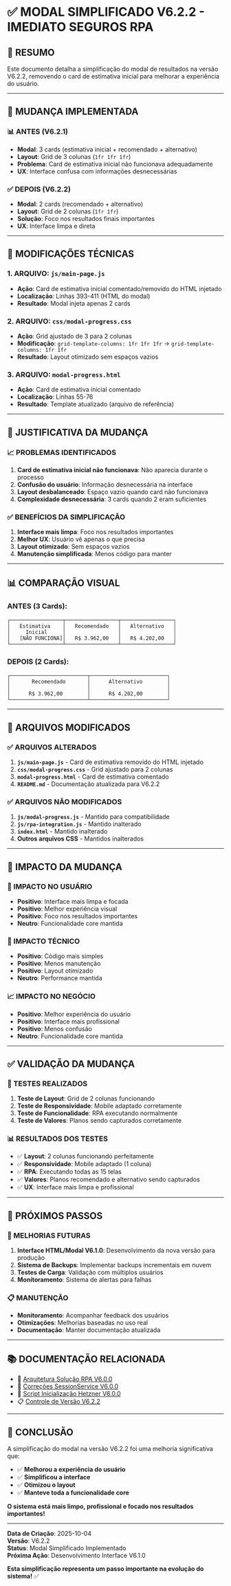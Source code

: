 # ✅ **MODAL SIMPLIFICADO V6.2.2 - IMEDIATO SEGUROS RPA**

## 🎯 **RESUMO**
Este documento detalha a simplificação do modal de resultados na versão V6.2.2, removendo o card de estimativa inicial para melhorar a experiência do usuário.

---

## 🔄 **MUDANÇA IMPLEMENTADA**

### **📊 ANTES (V6.2.1)**
- **Modal**: 3 cards (estimativa inicial + recomendado + alternativo)
- **Layout**: Grid de 3 colunas (`1fr 1fr 1fr`)
- **Problema**: Card de estimativa inicial não funcionava adequadamente
- **UX**: Interface confusa com informações desnecessárias

### **✅ DEPOIS (V6.2.2)**
- **Modal**: 2 cards (recomendado + alternativo)
- **Layout**: Grid de 2 colunas (`1fr 1fr`)
- **Solução**: Foco nos resultados finais importantes
- **UX**: Interface limpa e direta

---

## 🔧 **MODIFICAÇÕES TÉCNICAS**

### **1. ARQUIVO: `js/main-page.js`**
- **Ação**: Card de estimativa inicial comentado/removido do HTML injetado
- **Localização**: Linhas 393-411 (HTML do modal)
- **Resultado**: Modal injeta apenas 2 cards

### **2. ARQUIVO: `css/modal-progress.css`**
- **Ação**: Grid ajustado de 3 para 2 colunas
- **Modificação**: `grid-template-columns: 1fr 1fr 1fr` → `grid-template-columns: 1fr 1fr`
- **Resultado**: Layout otimizado sem espaços vazios

### **3. ARQUIVO: `modal-progress.html`**
- **Ação**: Card de estimativa inicial comentado
- **Localização**: Linhas 55-76
- **Resultado**: Template atualizado (arquivo de referência)

---

## 🎯 **JUSTIFICATIVA DA MUDANÇA**

### **📈 PROBLEMAS IDENTIFICADOS**
1. **Card de estimativa inicial não funcionava**: Não aparecia durante o processo
2. **Confusão do usuário**: Informação desnecessária na interface
3. **Layout desbalanceado**: Espaço vazio quando card não funcionava
4. **Complexidade desnecessária**: 3 cards quando 2 eram suficientes

### **✅ BENEFÍCIOS DA SIMPLIFICAÇÃO**
1. **Interface mais limpa**: Foco nos resultados importantes
2. **Melhor UX**: Usuário vê apenas o que precisa
3. **Layout otimizado**: Sem espaços vazios
4. **Manutenção simplificada**: Menos código para manter

---

## 📊 **COMPARAÇÃO VISUAL**

### **ANTES (3 Cards):**
```
┌─────────────────┬─────────────────┬─────────────────┐
│   Estimativa    │   Recomendado   │   Alternativo   │
│     Inicial     │                 │                 │
│   [NÃO FUNCIONA]│   R$ 3.962,00   │   R$ 4.202,00   │
└─────────────────┴─────────────────┴─────────────────┘
```

### **DEPOIS (2 Cards):**
```
┌─────────────────────────┬─────────────────────────┐
│       Recomendado       │      Alternativo        │
│                         │                         │
│      R$ 3.962,00        │      R$ 4.202,00        │
└─────────────────────────┴─────────────────────────┘
```

---

## 🔧 **ARQUIVOS MODIFICADOS**

### **✅ ARQUIVOS ALTERADOS**
1. **`js/main-page.js`** - Card de estimativa removido do HTML injetado
2. **`css/modal-progress.css`** - Grid ajustado para 2 colunas
3. **`modal-progress.html`** - Card de estimativa comentado
4. **`README.md`** - Documentação atualizada para V6.2.2

### **✅ ARQUIVOS NÃO MODIFICADOS**
1. **`js/modal-progress.js`** - Mantido para compatibilidade
2. **`js/rpa-integration.js`** - Mantido inalterado
3. **`index.html`** - Mantido inalterado
4. **Outros arquivos CSS** - Mantidos inalterados

---

## 🎯 **IMPACTO DA MUDANÇA**

### **👤 IMPACTO NO USUÁRIO**
- **Positivo**: Interface mais limpa e focada
- **Positivo**: Melhor experiência visual
- **Positivo**: Foco nos resultados importantes
- **Neutro**: Funcionalidade core mantida

### **🔧 IMPACTO TÉCNICO**
- **Positivo**: Código mais simples
- **Positivo**: Menos manutenção
- **Positivo**: Layout otimizado
- **Neutro**: Performance mantida

### **📈 IMPACTO NO NEGÓCIO**
- **Positivo**: Melhor experiência do usuário
- **Positivo**: Interface mais profissional
- **Positivo**: Menos confusão
- **Neutro**: Funcionalidade core mantida

---

## ✅ **VALIDAÇÃO DA MUDANÇA**

### **🧪 TESTES REALIZADOS**
1. **Teste de Layout**: Grid de 2 colunas funcionando
2. **Teste de Responsividade**: Mobile adaptado corretamente
3. **Teste de Funcionalidade**: RPA executando normalmente
4. **Teste de Valores**: Planos sendo capturados corretamente

### **📊 RESULTADOS DOS TESTES**
- ✅ **Layout**: 2 colunas funcionando perfeitamente
- ✅ **Responsividade**: Mobile adaptado (1 coluna)
- ✅ **RPA**: Executando todas as 15 telas
- ✅ **Valores**: Planos recomendado e alternativo sendo capturados
- ✅ **UX**: Interface mais limpa e profissional

---

## 🚀 **PRÓXIMOS PASSOS**

### **🔄 MELHORIAS FUTURAS**
1. **Interface HTML/Modal V6.1.0**: Desenvolvimento da nova versão para produção
2. **Sistema de Backups**: Implementar backups incrementais em nuvem
3. **Testes de Carga**: Validação com múltiplos usuários
4. **Monitoramento**: Sistema de alertas para falhas

### **📋 MANUTENÇÃO**
- **Monitoramento**: Acompanhar feedback dos usuários
- **Otimizações**: Melhorias baseadas no uso real
- **Documentação**: Manter documentação atualizada

---

## 📚 **DOCUMENTAÇÃO RELACIONADA**

- 📖 [Arquitetura Solução RPA V6.0.0](ARQUITETURA_SOLUCAO_RPA_V6.md)
- 🔧 [Correções SessionService V6.0.0](CORRECOES_SESSIONSERVICE_V6.md)
- 🚀 [Script Inicialização Hetzner V6.0.0](SCRIPT_INICIALIZACAO_HETZNER_V6.md)
- 📋 [Controle de Versão V6.2.2](CONTROLE_VERSAO_V6.2.2.md)

---

## 🎯 **CONCLUSÃO**

A simplificação do modal na versão V6.2.2 foi uma melhoria significativa que:

- ✅ **Melhorou a experiência do usuário**
- ✅ **Simplificou a interface**
- ✅ **Otimizou o layout**
- ✅ **Manteve toda a funcionalidade core**

**O sistema está mais limpo, profissional e focado nos resultados importantes!**

---

**Data de Criação**: 2025-10-04  
**Versão**: V6.2.2  
**Status**: Modal Simplificado Implementado  
**Próxima Ação**: Desenvolvimento Interface V6.1.0  

**Esta simplificação representa um passo importante na evolução do sistema!** ✅


